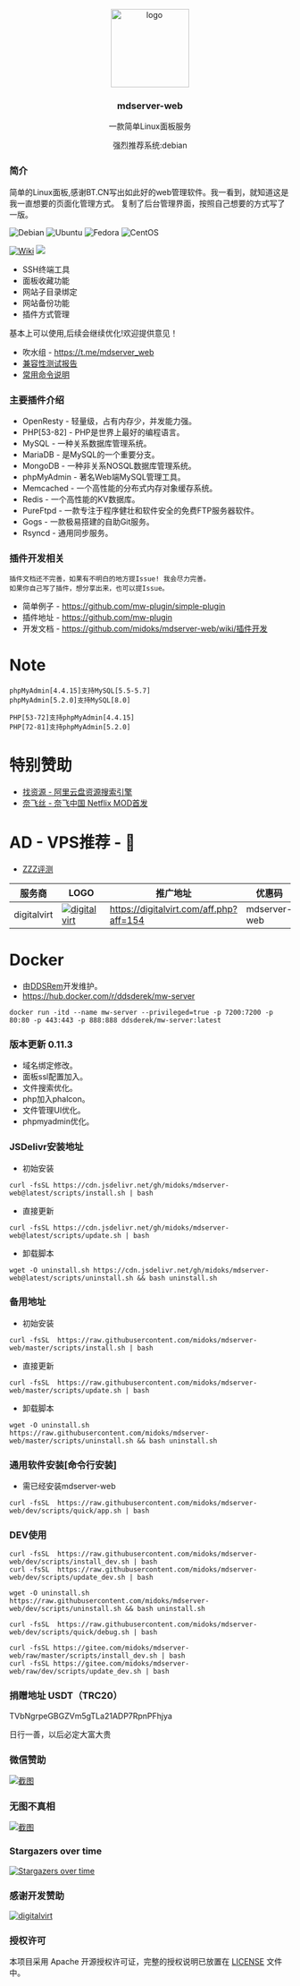 <p align="center">
  <img alt="logo" src="https://cdn.jsdelivr.net/gh/midoks/mdserver-web@latest/route/static/logo.png" height="140" />
  <h3 align="center">mdserver-web</h3>
  <p align="center">一款简单Linux面板服务</p>
  <p align="center">强烈推荐系统:debian</p>
</p>

### 简介

简单的Linux面板,感谢BT.CN写出如此好的web管理软件。我一看到，就知道这是我一直想要的页面化管理方式。
复制了后台管理界面，按照自己想要的方式写了一版。


![Debian](https://img.shields.io/badge/LINUX-Debian-blue?style=for-the-badge&logo=Debian)
![Ubuntu](https://img.shields.io/badge/LINUX-Ubuntu-blue?style=for-the-badge&logo=Ubuntu)
![Fedora](https://img.shields.io/badge/LINUX-Fedora-blue?style=for-the-badge&logo=Fedora)
![CentOS](https://img.shields.io/badge/LINUX-CentOS-blue?style=for-the-badge&logo=CentOS)


[![Wiki](https://img.shields.io/badge/MW-Wiki-red?style=for-the-badge&logo=wiki)](https://github.com/midoks/mdserver-web/wiki)
[![](https://data.jsdelivr.com/v1/package/gh/midoks/mdserver-web/badge?style=for-the-badge)](https://www.jsdelivr.com/package/gh/midoks/mdserver-web)

* SSH终端工具
* 面板收藏功能
* 网站子目录绑定
* 网站备份功能
* 插件方式管理

基本上可以使用,后续会继续优化!欢迎提供意见！

- 吹水组 - https://t.me/mdserver_web
- [兼容性测试报告](/compatibility.md)
- [常用命令说明](/cmd.md)

### 主要插件介绍

* OpenResty - 轻量级，占有内存少，并发能力强。
* PHP[53-82] - PHP是世界上最好的编程语言。
* MySQL - 一种关系数据库管理系统。
* MariaDB - 是MySQL的一个重要分支。
* MongoDB - 一种非关系NOSQL数据库管理系统。
* phpMyAdmin - 著名Web端MySQL管理工具。
* Memcached - 一个高性能的分布式内存对象缓存系统。
* Redis - 一个高性能的KV数据库。
* PureFtpd - 一款专注于程序健壮和软件安全的免费FTP服务器软件。
* Gogs - 一款极易搭建的自助Git服务。
* Rsyncd - 通用同步服务。


### 插件开发相关

```
插件文档还不完善，如果有不明白的地方提Issue! 我会尽力完善。
如果你自己写了插件，想分享出来，也可以提Issue。
```

- 简单例子 - https://github.com/mw-plugin/simple-plugin 
- 插件地址 - https://github.com/mw-plugin
- 开发文档 - https://github.com/midoks/mdserver-web/wiki/插件开发


# Note

```
phpMyAdmin[4.4.15]支持MySQL[5.5-5.7]
phpMyAdmin[5.2.0]支持MySQL[8.0]

PHP[53-72]支持phpMyAdmin[4.4.15]
PHP[72-81]支持phpMyAdmin[5.2.0]
```

# 特别赞助

- [找资源 - 阿里云盘资源搜索引擎](https://zhaoziyuan.la/)
- [奈飞丝 - 奈飞中国 Netflix MOD首发](https://naifeis.com/index.php#/register?code=k7P7V6Ur)

# AD - VPS推荐 - 🙏

- [ZZZ评测](https://www.zzzvps.com/)

| 服务商			| 	LOGO   |  推广地址  | 优惠码 |
| ------------- |----------|-----------|-------|
| digitalvirt	|[![digitalvirt](https://digitalvirt.com/templates/BlueWhite/img/logo-dark.svg)](https://digitalvirt.com/aff.php?aff=154) | https://digitalvirt.com/aff.php?aff=154 | mdserver-web |

# Docker

- 由[DDSRem](https://github.com/DDSRem)开发维护。
- https://hub.docker.com/r/ddsderek/mw-server

```
docker run -itd --name mw-server --privileged=true -p 7200:7200 -p 80:80 -p 443:443 -p 888:888 ddsderek/mw-server:latest
```


### 版本更新 0.11.3

* 域名绑定修改。
* 面板ssl配置加入。
* 文件搜索优化。
* php加入phalcon。
* 文件管理UI优化。
* phpmyadmin优化。


### JSDelivr安装地址

- 初始安装

```
curl -fsSL https://cdn.jsdelivr.net/gh/midoks/mdserver-web@latest/scripts/install.sh | bash
```

- 直接更新

```
curl -fsSL https://cdn.jsdelivr.net/gh/midoks/mdserver-web@latest/scripts/update.sh | bash
```

- 卸载脚本

```
wget -O uninstall.sh https://cdn.jsdelivr.net/gh/midoks/mdserver-web@latest/scripts/uninstall.sh && bash uninstall.sh
```

### 备用地址

- 初始安装

```
curl -fsSL  https://raw.githubusercontent.com/midoks/mdserver-web/master/scripts/install.sh | bash

```

- 直接更新

```
curl -fsSL  https://raw.githubusercontent.com/midoks/mdserver-web/master/scripts/update.sh | bash
```

- 卸载脚本

```
wget -O uninstall.sh https://raw.githubusercontent.com/midoks/mdserver-web/master/scripts/uninstall.sh && bash uninstall.sh
```


### 通用软件安装[命令行安装]

- 需已经安装mdserver-web

```
curl -fsSL  https://raw.githubusercontent.com/midoks/mdserver-web/dev/scripts/quick/app.sh | bash
```


### DEV使用

```
curl -fsSL  https://raw.githubusercontent.com/midoks/mdserver-web/dev/scripts/install_dev.sh | bash
curl -fsSL  https://raw.githubusercontent.com/midoks/mdserver-web/dev/scripts/update_dev.sh | bash

wget -O uninstall.sh https://raw.githubusercontent.com/midoks/mdserver-web/dev/scripts/uninstall.sh && bash uninstall.sh

curl -fsSL  https://raw.githubusercontent.com/midoks/mdserver-web/dev/scripts/quick/debug.sh | bash

curl -fsSL https://gitee.com/midoks/mdserver-web/raw/master/scripts/install_dev.sh | bash
curl -fsSL https://gitee.com/midoks/mdserver-web/raw/dev/scripts/update_dev.sh | bash
```

### 捐赠地址 USDT（TRC20）

TVbNgrpeGBGZVm5gTLa21ADP7RpnPFhjya

日行一善，以后必定大富大贵


### 微信赞助

[![截图](https://cdn.jsdelivr.net/gh/midoks/mdserver-web@latest/route/static/img/weixin_zz.jpg)](https://cdn.jsdelivr.net/gh/midoks/mdserver-web@latest/route/static/img/weixin_zz.jpg)


### 无图不真相

[![截图](https://cdn.jsdelivr.net/gh/midoks/mdserver-web@latest/route/static/mdw.jpg)](https://cdn.jsdelivr.net/gh/midoks/mdserver-web@latest/route/static/mdw.jpg)


### Stargazers over time

[![Stargazers over time](https://starchart.cc/midoks/mdserver-web.svg)](https://starchart.cc/midoks/mdserver-web)


### 感谢开发赞助

[![digitalvirt](https://digitalvirt.com/templates/BlueWhite/img/logo-dark.svg)](https://digitalvirt.com/aff.php?aff=154)

### 授权许可

本项目采用 Apache 开源授权许可证，完整的授权说明已放置在 [LICENSE](https://github.com/midoks/mdserver-web/blob/master/LICENSE) 文件中。

